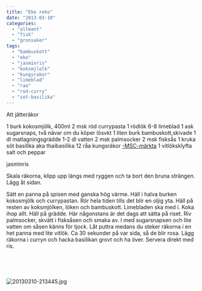 ```yaml
---
title: "Eko reko"
date: "2013-03-10"
categories: 
  - "allmant"
  - "fisk"
  - "gronsaker"
tags: 
  - "bambuskott"
  - "eko"
  - "jasminris"
  - "koksmjlolk"
  - "kungsrakor"
  - "limeblad"
  - "raa"
  - "rod-curry"
  - "sot-basilika"
---
```


Att jätteräkor

1 burk kokosmjölk, 400ml 2 msk röd currypasta 1 rödlök 6-8 limeblad 1 ask sugarsnaps, två nävar om du köper lösvkt 1 liten burk bambuskott,skivade 1 dl matlagningsgrädde 1-2 dl vatten 2 msk palmsocker 2 msk fisksås 1 kruka söt basilika aka thaibasilika 12 råa kungsräkor [\-MSC-märkta](https://www.msc.org/press/nyhetsarkiv/miljomarkt-jatteraka-gor-entre) 1 vitlöksklyfta salt och peppar

jasminris

Skala räkorna, klipp upp längs med ryggen och ta bort den bruna strängen. Lägg åt sidan.

Sätt en panna på spisen med ganska hög värme. Häll i halva burken kokosmjölk och currypastan. Rör hela tiden tills det blir en oljig yta. Häll på resten av koksmjölken, löken och bambuskott. Limebladen ska med i. Koka ihop allt. Häll på grädde. Här någonstans är det dags att sätta på riset. Riv palmsocker, skvätt i fisksåsen och smaka av. I med sugarsnapsen och lite vatten om såsen känns för tjock. Låt puttra medans du steker räkorna i en het panna med lite vitlök. Ca 30 sekunder på var sida, så de blir rosa. Lägg räkorna i curryn och hacka basilikan grovt och ha över. Servera direkt med ris.

 

 

![20130310-213445.jpg](/static/img/20130310-213445.jpg)